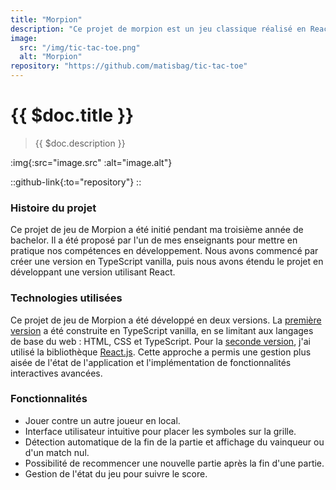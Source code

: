 ```yaml
---
title: "Morpion"
description: "Ce projet de morpion est un jeu classique réalisé en React et TypeScript. Il offre une interface utilisateur intuitive et une jouabilité fluide. 🕹️"
image:
  src: "/img/tic-tac-toe.png"
  alt: "Morpion"
repository: "https://github.com/matisbag/tic-tac-toe"
---
```


# {{ $doc.title }}

> {{ $doc.description }}

:img{:src="image.src" :alt="image.alt"}

::github-link{:to="repository"}
::

### Histoire du projet

Ce projet de jeu de Morpion a été initié pendant ma troisième année de bachelor. Il a été proposé par l'un de mes enseignants pour mettre en pratique nos compétences en développement. Nous avons commencé par créer une version en TypeScript vanilla, puis nous avons étendu le projet en développant une version utilisant React.

### Technologies utilisées

Ce projet de jeu de Morpion a été développé en deux versions. La [première version](https://github.com/matisbag/tic-tac-toe/tree/vanilla) a été construite en TypeScript vanilla, en se limitant aux langages de base du web : HTML, CSS et TypeScript. Pour la [seconde version](https://github.com/matisbag/tic-tac-toe), j'ai utilisé la bibliothèque [React.js](https://react.dev/). Cette approche a permis une gestion plus aisée de l'état de l'application et l'implémentation de fonctionnalités interactives avancées.

### Fonctionnalités

- Jouer contre un autre joueur en local.
- Interface utilisateur intuitive pour placer les symboles sur la grille.
- Détection automatique de la fin de la partie et affichage du vainqueur ou d'un match nul.
- Possibilité de recommencer une nouvelle partie après la fin d'une partie.
- Gestion de l'état du jeu pour suivre le score.
